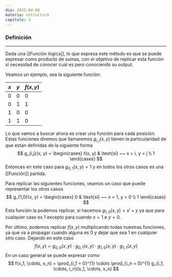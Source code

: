 ```yaml
---
dia: 2023-04-08
materia: estructura
capitulo: 3
---
```

### Definición
---
Dada una [[Función lógica]], lo que expresa este método es que se puede expresar como producto de sumas, con el objetivo de replicar esta función si necesidad de conocer cual es pero conociendo su output.

Veamos un ejemplo, sea la siguiente función: 

| $x$ | $y$ | $f(x, y)$ |
| --- | --- | ------ |
| 0   | 0   | 0      |
| 0   | 1   | 1      |
| 1   | 0   | 0      |
| 1   | 1   | 0       |

Lo que vamos a buscar ahora es crear una función para cada posición. Estas funciones diremos que llamaremos $g_{i,j}(x, y)$ tienen la particularidad de que estan definidas de la siguiente forma $$ g_{i,j}(x, y) = \begin{cases} 
	f(x, y) & \text{si} ~~ x = i, y = j \\
	1 
\end{cases} $$
Entonces en este caso para $g_{0, 1}(x, y) = 1$ y en todos los otros casos es una [[Función]] partida.

Para replicar las siguientes funciones, veamos un caso que puede representar los otros casos $$  g_{1,0}(x, y) = \begin{cases} 
	0 & \text{si} ~~ x = 1, y = 0 \\
	1 
\end{cases} $$
Esta función la podemos replicar, si hacemos $g_{1,0}(x,y) = x' + y$ ya que para cualquier caso es $1$ excepto para cuando $x = 1$ e $y = 0$.

Por último, podemos replicar $f(x, y)$ multiplicando todas nuestras funciones, ya que va a propagar cuando alguna es $0$ y dejar que sea $1$ en cualquier otro caso. Dejando en este caso $$ f(x, y) =  g_{0, 0}(x, y) \cdot g_{0, 1}(x, y) \cdot g_{1, 0}(x, y) \cdot g_{1, 1}(x, y) $$
En un caso general se puede expresar como $$ f(x_1, \cdots, x_n) = \prod_{i_1 = 0}^{1} \cdots \prod_{i_n = 0}^{1} g_{i_1, \cdots, i_n}(x_1, \cdots, x_n) $$